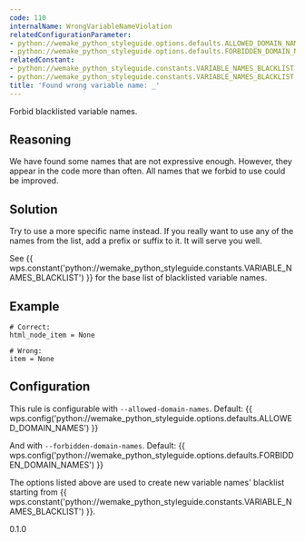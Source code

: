```yaml
---
code: 110
internalName: WrongVariableNameViolation
relatedConfigurationParameter:
- python://wemake_python_styleguide.options.defaults.ALLOWED_DOMAIN_NAMES
- python://wemake_python_styleguide.options.defaults.FORBIDDEN_DOMAIN_NAMES
relatedConstant:
- python://wemake_python_styleguide.constants.VARIABLE_NAMES_BLACKLIST
- python://wemake_python_styleguide.constants.VARIABLE_NAMES_BLACKLIST
title: 'Found wrong variable name: _'
---
```


Forbid blacklisted variable names.

## Reasoning
We have found some names that are not expressive enough. However,
they appear in the code more than often. All names that we forbid to
use could be improved.

## Solution
Try to use a more specific name instead. If you really want to use
any of the names from the list, add a prefix or suffix to it. It
will serve you well.

See {{ wps.constant('python://wemake_python_styleguide.constants.VARIABLE_NAMES_BLACKLIST') }}
for the base list of blacklisted variable names.

## Example

    # Correct:
    html_node_item = None
    
    # Wrong:
    item = None

## Configuration
This rule is configurable with `--allowed-domain-names`. Default:
{{ wps.config('python://wemake_python_styleguide.options.defaults.ALLOWED_DOMAIN_NAMES') }}

And with `--forbidden-domain-names`. Default:
{{ wps.config('python://wemake_python_styleguide.options.defaults.FORBIDDEN_DOMAIN_NAMES') }}

The options listed above are used to create new variable names'
blacklist starting from
{{ wps.constant('python://wemake_python_styleguide.constants.VARIABLE_NAMES_BLACKLIST') }}.

<div class="versionadded">

0.1.0

</div>